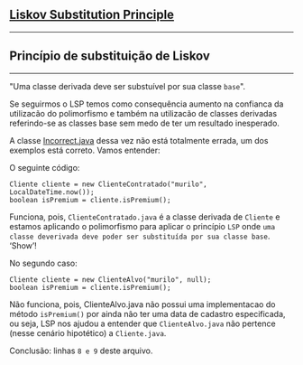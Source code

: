 ## [Liskov Substitution Principle](https://pt.wikipedia.org/wiki/Princ%C3%ADpio_da_substitui%C3%A7%C3%A3o_de_Liskov)
________________________________________
## Princípio de substituição de Liskov
________________________________________

"Uma classe derivada deve ser substuível por sua classe `base`".

 Se seguirmos o LSP temos como consequência aumento na confianca da utilizacão do polimorfismo e também
 na utilizacão de classes derivadas referindo-se as classes base sem medo de ter um resultado inesperado.
 
A classe [Incorrect.java]() dessa vez não está totalmente errada, um dos exemplos está correto. 
Vamos entender:

O seguinte código:
```
Cliente cliente = new ClienteContratado("murilo", LocalDateTime.now());
boolean isPremium = cliente.isPremium(); 
```

Funciona, pois, `ClienteContratado.java` é a classe derivada de `Cliente` e estamos aplicando o polimorfismo
para aplicar o princípio `LSP` onde `uma classe deverivada deve poder ser substituída por sua classe base`. ‘Show’!

No segundo caso:
```
Cliente cliente = new ClienteAlvo("murilo", null);
boolean isPremium = cliente.isPremium(); 
```

Não funciona, pois, ClienteAlvo.java não possui uma implementacao do método `isPremium()` por ainda não ter uma data
de cadastro especificada, ou seja, LSP nos ajudou a entender que `ClienteAlvo.java` não pertence (nesse cenário hipotético) a `Cliente.java`. 

Conclusão: linhas `8 e 9` deste arquivo.